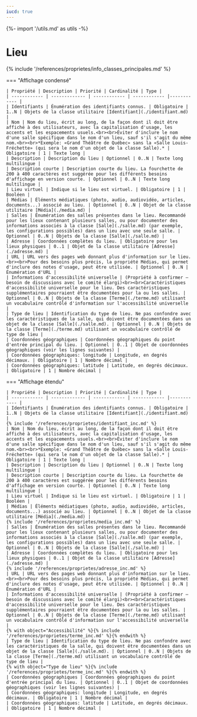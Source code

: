 ```yaml
---
iucd: true
---
```


{%- import '/utils.md' as utils -%}


# Lieu

{% include '/references/proprietes/info_classes_principales.md' %}

=== "Affichage condensé"

    | Propriété | Description | Priorité | Cardinalité | Type |
    | ------------ | ------------- | ------------ | ------------ |------------ |
    | Identifiants | Énumération des identifiants connus. | Obligatoire | 1..N | Objets de la classe utilitaire [Identifiant](./identifiant.md) |
    | Nom | Nom du lieu, écrit au long, de la façon dont il doit être affiché à des utilisateurs, avec la capitalisation d'usage, les accents et les espacements usuels.<br><br>Éviter d'inclure le nom d'une salle spécifique dans le nom d'un lieu, sauf s'il s'agit du même nom.<br><br>*Exemple: «Grand Théâtre de Québec» sans la «Salle Louis-Fréchette» (qui sera le nom d'un objet de la classe Salle).* | Obligatoire | 1 | Texte long |
    | Description | Description du lieu | Optionnel | 0..N | Texte long multilingue |
    | Description courte | Description courte du lieu. La fourchette de 200 à 400 caractères est suggérée pour les différents besoins d'affichage en version courte. | Optionnel | 0..N | Texte long multilingue |
    | Lieu virtuel | Indique si le lieu est virtuel. | Obligatoire | 1 | Booléen |
    | Médias | Éléments médiatiques (photo, audio, audiovidéo, articles, documents...) associé au lieu. | Optionnel | 0..N | Objet de la classe utilitaire [Média](./media.md) |
    | Salles | Énumération des salles présentes dans le lieu. Recommandé pour les lieux contenant plusieurs salles, ou pour documenter des informations associés à la classe [Salle](./salle.md) (par exemple, les configurations possibles) dans un lieu avec une seule salle. | Optionnel | 0..N | Objets de la classe [Salle](./salle.md) |
    | Adresse | Coordonnées complètes du lieu. | Obligatoire pour les lieux physiques | 0..1 | Objet de la classe utilitaire [Adresse](./adresse.md) |
    | URL | URL vers des pages web donnant plus d'information sur le lieu.<br><br>Pour des besoins plus précis, la propriété Médias, qui permet d'inclure des notes d'usage, peut être utilisée. | Optionnel | 0..N | Énumération d'URL |
    | Informations d'accessibilité universelle | (Propriété à confirmer – besoin de discussions avec le comité élargi)<br><br>Caractéristiques d'accessibilité universelle pour le lieu. Des caractéristiques supplémentaires pourraient être documentées pour la ou les salles. | Optionnel | 0..N | Objets de la classe [Terme](./terme.md) utilisant un vocabulaire contrôlé d'information sur l'accessibilité universelle |
    | Type de lieu | Identification du type de lieu. Ne pas confondre avec les caractéristiques de la salle, qui doivent être documentées dans un objet de la classe [Salle](./salle.md). | Optionnel | 0..N | Objets de la classe [Terme](./terme.md) utilisant un vocabulaire contrôlé de type de lieu |
    | Coordonnées géographiques | Coordonnées géographiques du point d'entrée principal du lieu. | Optionnel | 0..1 | Objet de coordonnées géographiques (voir les lignes suivantes) |
    | Coordonnées géographiques: longitude | Longitude, en degrés décimaux. | Obligatoire | 1 | Nombre décimal |
    | Coordonnées géographiques: latitude | Latitude, en degrés décimaux. | Obligatoire | 1 | Nombre décimal |


=== "Affichage étendu"

    | Propriété | Description | Priorité | Cardinalité | Type |
    | ------------ | ------------- | ------------ | ------------ |------------ |
    | Identifiants | Énumération des identifiants connus. | Obligatoire | 1..N | Objets de la classe utilitaire [Identifiant](./identifiant.md) |
    {% include '/references/proprietes/identifiant_inc.md' %}
    | Nom | Nom du lieu, écrit au long, de la façon dont il doit être affiché à des utilisateurs, avec la capitalisation d'usage, les accents et les espacements usuels.<br><br>Éviter d'inclure le nom d'une salle spécifique dans le nom d'un lieu, sauf s'il s'agit du même nom.<br><br>*Exemple: «Grand Théâtre de Québec» sans la «Salle Louis-Fréchette» (qui sera le nom d'un objet de la classe Salle).* | Obligatoire | 1 | Texte long |
    | Description | Description du lieu | Optionnel | 0..N | Texte long multilingue |
    | Description courte | Description courte du lieu. La fourchette de 200 à 400 caractères est suggérée pour les différents besoins d'affichage en version courte. | Optionnel | 0..N | Texte long multilingue |
    | Lieu virtuel | Indique si le lieu est virtuel. | Obligatoire | 1 | Booléen |
    | Médias | Éléments médiatiques (photo, audio, audiovidéo, articles, documents...) associé au lieu. | Optionnel | 0..N | Objet de la classe utilitaire [Média](./media.md) |
    {% include '/references/proprietes/media_inc.md' %}
    | Salles | Énumération des salles présentes dans le lieu. Recommandé pour les lieux contenant plusieurs salles, ou pour documenter des informations associés à la classe [Salle](./salle.md) (par exemple, les configurations possibles) dans un lieu avec une seule salle. | Optionnel | 0..N | Objets de la classe [Salle](./salle.md) |
    | Adresse | Coordonnées complètes du lieu. | Obligatoire pour les lieux physiques | 0..1 | Objet de la classe utilitaire [Adresse](./adresse.md) |
    {% include '/references/proprietes/adresse_inc.md' %}
    | URL | URL vers des pages web donnant plus d'information sur le lieu.<br><br>Pour des besoins plus précis, la propriété Médias, qui permet d'inclure des notes d'usage, peut être utilisée. | Optionnel | 0..N | Énumération d'URL |
    | Informations d'accessibilité universelle | (Propriété à confirmer – besoin de discussions avec le comité élargi)<br><br>Caractéristiques d'accessibilité universelle pour le lieu. Des caractéristiques supplémentaires pourraient être documentées pour la ou les salles. | Optionnel | 0..N | Objets de la classe [Terme](./terme.md) utilisant un vocabulaire contrôlé d'information sur l'accessibilité universelle |
    {% with object="Accessibilité" %}{% include '/references/proprietes/terme_inc.md' %}{% endwith %}
    | Type de lieu | Identification du type de lieu. Ne pas confondre avec les caractéristiques de la salle, qui doivent être documentées dans un objet de la classe [Salle](./salle.md). | Optionnel | 0..N | Objets de la classe [Terme](./terme.md) utilisant un vocabulaire contrôlé de type de lieu |
    {% with object="Type de lieu" %}{% include '/references/proprietes/terme_inc.md' %}{% endwith %}
    | Coordonnées géographiques | Coordonnées géographiques du point d'entrée principal du lieu. | Optionnel | 0..1 | Objet de coordonnées géographiques (voir les lignes suivantes) |
    | Coordonnées géographiques: longitude | Longitude, en degrés décimaux. | Obligatoire | 1 | Nombre décimal |
    | Coordonnées géographiques: latitude | Latitude, en degrés décimaux. | Obligatoire | 1 | Nombre décimal |

